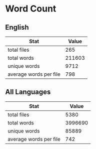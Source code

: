# Word Count

## English

Stat | Value
---- | -----
total files | 265
total words | 211603
unique words | 9712
average words per file | 798

## All Languages

Stat | Value
---- | -----
total files | 5380
total words | 3996690
unique words | 85889
average words per file | 742
